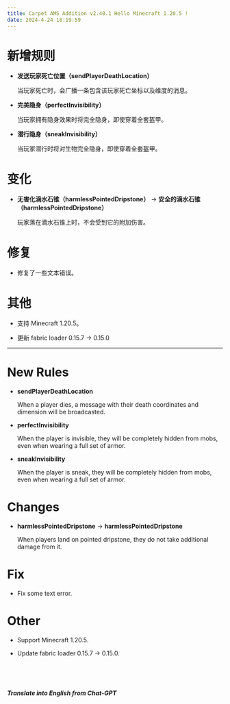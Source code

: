 ```yaml
---
title: Carpet AMS Addition v2.40.1 Hello Minecraft 1.20.5 !
date: 2024-4-24 18:19:59
---
```


# 新增规则

- **发送玩家死亡位置（sendPlayerDeathLocation）**

  当玩家死亡时，会广播一条包含该玩家死亡坐标以及维度的消息。



- **完美隐身（perfectInvisibility）**

  当玩家拥有隐身效果时将完全隐身，即使穿着全套盔甲。



- **潜行隐身（sneakInvisibility）**

  当玩家潜行时将对生物完全隐身，即使穿着全套盔甲。



# 变化

- **无害化滴水石锥（harmlessPointedDripstone）** -> **安全的滴水石锥（harmlessPointedDripstone）**

  玩家落在滴水石锥上时，不会受到它的附加伤害。



# 修复

- 修复了一些文本错误。



# 其他

- 支持 Minecraft 1.20.5。



- 更新 fabric loader 0.15.7 -> 0.15.0



---



# New Rules

- **sendPlayerDeathLocation**

  When a player dies, a message with their death coordinates and dimension will be broadcasted.



- **perfectInvisibility**

  When the player is invisible, they will be completely hidden from mobs, even when wearing a full set of armor.



- **sneakInvisibility**

  When the player is sneak, they will be completely hidden from mobs, even when wearing a full set of armor.

  

# Changes

- **harmlessPointedDripstone** -> **harmlessPointedDripstone**

  When players land on pointed dripstone, they do not take additional damage from it.



# Fix

- Fix some text error.



# Other

- Support Minecraft 1.20.5.



- Update fabric loader 0.15.7 -> 0.15.0.



&emsp;

&emsp;

***Translate into English from Chat-GPT***

